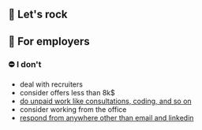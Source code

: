 ## 🎸 Let's rock 

<!--
**godcodehunter/godcodehunter** is a ✨ _special_ ✨ repository because its `README.md` (this file) appears on your GitHub profile.

Here are some ideas to get you started:

- 🔭 I’m currently working on ...
- 🌱 I’m currently learning ...
- 👯 I’m looking to collaborate on ...
- 🤔 I’m looking for help with ...
- 💬 Ask me about ...
- 📫 How to reach me: ...
- 😄 Pronouns: ...
- ⚡ Fun fact: ...
-->

## 💼 For employers
### ⛔ I don't
  - deal with recruiters 
  - consider offers less than 8k$
  - [do unpaid work like consultations, coding, and so on](https://www.youtube.com/watch?v=FFrag8ll85w)
  - consider working from the office
  - [respond from anywhere other than email and linkedin](https://youtu.be/L3oOldViIgY?t=258)

